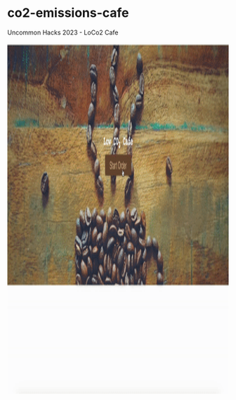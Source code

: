 # co2-emissions-cafe
Uncommon Hacks 2023 - LoCo2 Cafe

<img src="https://github.com/magabrielaa/co2-emissions-cafe/blob/main/LoCO2.gif" width="1000" height="800" />
